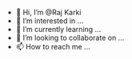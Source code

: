 - 👋 Hi, I’m @Raj Karki
- 👀 I’m interested in ...
- 🌱 I’m currently learning ...
- 💞️ I’m looking to collaborate on ...
- 📫 How to reach me ...

<!---
9848588346Ra/9848588346Ra is a ✨ special ✨ repository because its `README.md` (this file) appears on your GitHub profile.
You can click the Preview link to take a look at your changes.
--->
